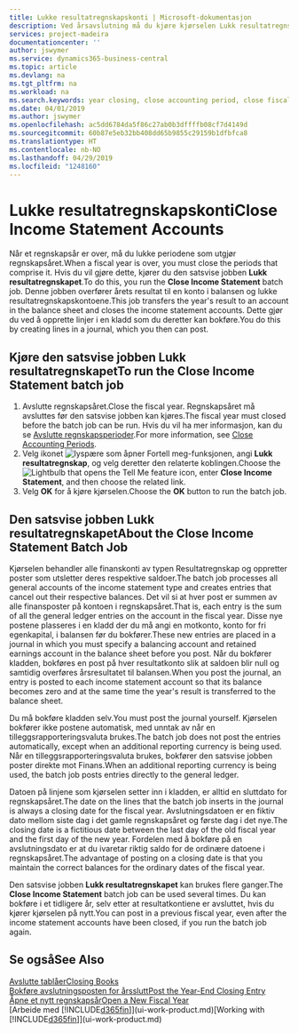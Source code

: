 ```yaml
---
title: Lukke resultatregnskapskonti | Microsoft-dokumentasjon
description: Ved årsavslutning må du kjøre kjørselen Lukk resultatregnskapet for å lukke regnskapsperiodene som utgjør regnskapsåret.
services: project-madeira
documentationcenter: ''
author: jswymer
ms.service: dynamics365-business-central
ms.topic: article
ms.devlang: na
ms.tgt_pltfrm: na
ms.workload: na
ms.search.keywords: year closing, close accounting period, close fiscal year, bank account detailed trial balance
ms.date: 04/01/2019
ms.author: jswymer
ms.openlocfilehash: ac5dd6784da5f86c27ab0b3dffffb08cf7d4149d
ms.sourcegitcommit: 60b87e5eb32bb408dd65b9855c29159b1dfbfca8
ms.translationtype: HT
ms.contentlocale: nb-NO
ms.lasthandoff: 04/29/2019
ms.locfileid: "1248160"
---
```

# <a name="close-income-statement-accounts"></a><span data-ttu-id="c4cf8-103">Lukke resultatregnskapskonti</span><span class="sxs-lookup"><span data-stu-id="c4cf8-103">Close Income Statement Accounts</span></span>
<span data-ttu-id="c4cf8-104">Når et regnskapsår er over, må du lukke periodene som utgjør regnskapsåret.</span><span class="sxs-lookup"><span data-stu-id="c4cf8-104">When a fiscal year is over, you must close the periods that comprise it.</span></span> <span data-ttu-id="c4cf8-105">Hvis du vil gjøre dette, kjører du den satsvise jobben **Lukk resultatregnskapet**.</span><span class="sxs-lookup"><span data-stu-id="c4cf8-105">To do this, you run the **Close Income Statement** batch job.</span></span> <span data-ttu-id="c4cf8-106">Denne jobben overfører årets resultat til en konto i balansen og lukke resultatregnskapskontoene.</span><span class="sxs-lookup"><span data-stu-id="c4cf8-106">This job transfers the year's result to an account in the balance sheet and closes the income statement accounts.</span></span> <span data-ttu-id="c4cf8-107">Dette gjør du ved å opprette linjer i en kladd som du deretter kan bokføre.</span><span class="sxs-lookup"><span data-stu-id="c4cf8-107">You do this by creating lines in a journal, which you then can post.</span></span>

## <a name="to-run-the-close-income-statement-batch-job"></a><span data-ttu-id="c4cf8-108">Kjøre den satsvise jobben Lukk resultatregnskapet</span><span class="sxs-lookup"><span data-stu-id="c4cf8-108">To run the Close Income Statement batch job</span></span>
1. <span data-ttu-id="c4cf8-109">Avslutte regnskapsåret.</span><span class="sxs-lookup"><span data-stu-id="c4cf8-109">Close the fiscal year.</span></span> <span data-ttu-id="c4cf8-110">Regnskapsåret må avsluttes før den satsvise jobben kan kjøres.</span><span class="sxs-lookup"><span data-stu-id="c4cf8-110">The fiscal year must closed before the batch job can be run.</span></span> <span data-ttu-id="c4cf8-111">Hvis du vil ha mer informasjon, kan du se [Avslutte regnskapsperioder](year-close-account-periods.md).</span><span class="sxs-lookup"><span data-stu-id="c4cf8-111">For more information, see [Close Accounting Periods](year-close-account-periods.md).</span></span>
2. <span data-ttu-id="c4cf8-112">Velg ikonet ![lyspære som åpner Fortell meg-funksjonen](media/ui-search/search_small.png "Fortell hva du vil gjøre"), angi **Lukk resultatregnskap**, og velg deretter den relaterte koblingen.</span><span class="sxs-lookup"><span data-stu-id="c4cf8-112">Choose the ![Lightbulb that opens the Tell Me feature](media/ui-search/search_small.png "Tell me what you want to do") icon, enter **Close Income Statement**, and then choose the related link.</span></span>
3. <span data-ttu-id="c4cf8-113">Velg **OK** for å kjøre kjørselen.</span><span class="sxs-lookup"><span data-stu-id="c4cf8-113">Choose the **OK** button to run the batch job.</span></span>

## <a name="about-the-close-income-statement-batch-job"></a><span data-ttu-id="c4cf8-114">Den satsvise jobben Lukk resultatregnskapet</span><span class="sxs-lookup"><span data-stu-id="c4cf8-114">About the Close Income Statement Batch Job</span></span>
<span data-ttu-id="c4cf8-115">Kjørselen behandler alle finanskonti av typen Resultatregnskap og oppretter poster som utsletter deres respektive saldoer.</span><span class="sxs-lookup"><span data-stu-id="c4cf8-115">The batch job processes all general accounts of the income statement type and creates entries that cancel out their respective balances.</span></span> <span data-ttu-id="c4cf8-116">Det vil si at hver post er summen av alle finansposter på kontoen i regnskapsåret.</span><span class="sxs-lookup"><span data-stu-id="c4cf8-116">That is, each entry is the sum of all the general ledger entries on the account in the fiscal year.</span></span> <span data-ttu-id="c4cf8-117">Disse nye postene plasseres i en kladd der du må angi en motkonto, konto for fri egenkapital, i balansen før du bokfører.</span><span class="sxs-lookup"><span data-stu-id="c4cf8-117">These new entries are placed in a journal in which you must specify a balancing account and retained earnings account in the balance sheet before you post.</span></span> <span data-ttu-id="c4cf8-118">Når du bokfører kladden, bokføres en post på hver resultatkonto slik at saldoen blir null og samtidig overføres årsresultatet til balansen.</span><span class="sxs-lookup"><span data-stu-id="c4cf8-118">When you post the journal, an entry is posted to each income statement account so that its balance becomes zero and at the same time the year's result is transferred to the balance sheet.</span></span>

<span data-ttu-id="c4cf8-119">Du må bokføre kladden selv.</span><span class="sxs-lookup"><span data-stu-id="c4cf8-119">You must post the journal yourself.</span></span> <span data-ttu-id="c4cf8-120">Kjørselen bokfører ikke postene automatisk, med unntak av når en tilleggsrapporteringsvaluta brukes.</span><span class="sxs-lookup"><span data-stu-id="c4cf8-120">The batch job does not post the entries automatically, except when an additional reporting currency is being used.</span></span> <span data-ttu-id="c4cf8-121">Når en tilleggsrapporteringsvaluta brukes, bokfører den satsvise jobben poster direkte mot Finans.</span><span class="sxs-lookup"><span data-stu-id="c4cf8-121">When an additional reporting currency is being used, the batch job posts entries directly to the general ledger.</span></span>

<span data-ttu-id="c4cf8-122">Datoen på linjene som kjørselen setter inn i kladden, er alltid en sluttdato for regnskapsåret.</span><span class="sxs-lookup"><span data-stu-id="c4cf8-122">The date on the lines that the batch job inserts in the journal is always a closing date for the fiscal year.</span></span> <span data-ttu-id="c4cf8-123">Avslutningsdatoen er en fiktiv dato mellom siste dag i det gamle regnskapsåret og første dag i det nye.</span><span class="sxs-lookup"><span data-stu-id="c4cf8-123">The closing date is a fictitious date between the last day of the old fiscal year and the first day of the new year.</span></span> <span data-ttu-id="c4cf8-124">Fordelen med å bokføre på en avslutningsdato er at du ivaretar riktig saldo for de ordinære datoene i regnskapsåret.</span><span class="sxs-lookup"><span data-stu-id="c4cf8-124">The advantage of posting on a closing date is that you maintain the correct balances for the ordinary dates of the fiscal year.</span></span>

<span data-ttu-id="c4cf8-125">Den satsvise jobben **Lukk resultatregnskapet** kan brukes flere ganger.</span><span class="sxs-lookup"><span data-stu-id="c4cf8-125">The **Close Income Statement** batch job can be used several times.</span></span> <span data-ttu-id="c4cf8-126">Du kan bokføre i et tidligere år, selv etter at resultatkontiene er avsluttet, hvis du kjører kjørselen på nytt.</span><span class="sxs-lookup"><span data-stu-id="c4cf8-126">You can post in a previous fiscal year, even after the income statement accounts have been closed, if you run the batch job again.</span></span>

## <a name="see-also"></a><span data-ttu-id="c4cf8-127">Se også</span><span class="sxs-lookup"><span data-stu-id="c4cf8-127">See Also</span></span>
[<span data-ttu-id="c4cf8-128">Avslutte tablåer</span><span class="sxs-lookup"><span data-stu-id="c4cf8-128">Closing Books</span></span>](year-close-books.md)  
[<span data-ttu-id="c4cf8-129">Bokføre avslutningsposten for årsslutt</span><span class="sxs-lookup"><span data-stu-id="c4cf8-129">Post the Year-End Closing Entry</span></span>](year-how-post-year-end-close-entry.md)  
[<span data-ttu-id="c4cf8-130">Åpne et nytt regnskapsår</span><span class="sxs-lookup"><span data-stu-id="c4cf8-130">Open a New Fiscal Year</span></span>](finance-how-open-new-fiscal-year.md)  
<span data-ttu-id="c4cf8-131">[Arbeide med [!INCLUDE[d365fin](includes/d365fin_md.md)]](ui-work-product.md)</span><span class="sxs-lookup"><span data-stu-id="c4cf8-131">[Working with [!INCLUDE[d365fin](includes/d365fin_md.md)]](ui-work-product.md)</span></span>
